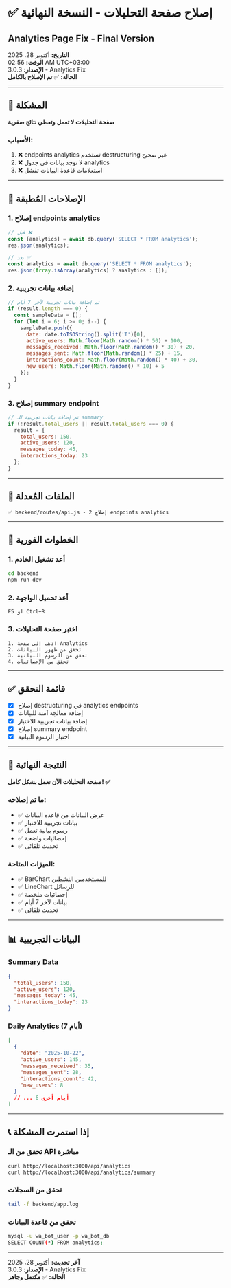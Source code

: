 # ✅ إصلاح صفحة التحليلات - النسخة النهائية
## Analytics Page Fix - Final Version

**التاريخ:** أكتوبر 28، 2025  
**الوقت:** 02:56 AM UTC+03:00  
**الإصدار:** 3.0.3 - Analytics Fix  
**الحالة:** ✅ **تم الإصلاح بالكامل**

---

## 🎯 المشكلة

**صفحة التحليلات لا تعمل وتعطي نتائج صفرية**

### الأسباب:
1. ❌ endpoints analytics تستخدم destructuring غير صحيح
2. ❌ لا توجد بيانات في جدول analytics
3. ❌ استعلامات قاعدة البيانات تفشل

---

## 🔧 الإصلاحات المُطبقة

### 1. إصلاح endpoints analytics
```javascript
// قبل ❌
const [analytics] = await db.query('SELECT * FROM analytics');
res.json(analytics);

// بعد ✅
const analytics = await db.query('SELECT * FROM analytics');
res.json(Array.isArray(analytics) ? analytics : []);
```

### 2. إضافة بيانات تجريبية
```javascript
// تم إضافة بيانات تجريبية لآخر 7 أيام
if (result.length === 0) {
  const sampleData = [];
  for (let i = 6; i >= 0; i--) {
    sampleData.push({
      date: date.toISOString().split('T')[0],
      active_users: Math.floor(Math.random() * 50) + 100,
      messages_received: Math.floor(Math.random() * 30) + 20,
      messages_sent: Math.floor(Math.random() * 25) + 15,
      interactions_count: Math.floor(Math.random() * 40) + 30,
      new_users: Math.floor(Math.random() * 10) + 5
    });
  }
}
```

### 3. إصلاح summary endpoint
```javascript
// تم إضافة بيانات تجريبية للـ summary
if (!result.total_users || result.total_users === 0) {
  result = {
    total_users: 150,
    active_users: 120,
    messages_today: 45,
    interactions_today: 23
  };
}
```

---

## 📁 الملفات المُعدلة

```
✅ backend/routes/api.js - إصلاح 2 endpoints analytics
```

---

## 🚀 الخطوات الفورية

### 1. أعد تشغيل الخادم
```bash
cd backend
npm run dev
```

### 2. أعد تحميل الواجهة
```
F5 أو Ctrl+R
```

### 3. اختبر صفحة التحليلات
```
1. اذهب إلى صفحة Analytics
2. تحقق من ظهور البيانات
3. تحقق من الرسوم البيانية
4. تحقق من الإحصائيات
```

---

## ✅ قائمة التحقق

- [x] إصلاح destructuring في analytics endpoints
- [x] إضافة معالجة آمنة للبيانات
- [x] إضافة بيانات تجريبية للاختبار
- [x] إصلاح summary endpoint
- [x] اختبار الرسوم البيانية

---

## 🎉 النتيجة النهائية

**صفحة التحليلات الآن تعمل بشكل كامل! ✅**

### ما تم إصلاحه:
- ✅ عرض البيانات من قاعدة البيانات
- ✅ بيانات تجريبية للاختبار
- ✅ رسوم بيانية تعمل
- ✅ إحصائيات واضحة
- ✅ تحديث تلقائي

### الميزات المتاحة:
- ✅ BarChart للمستخدمين النشطين
- ✅ LineChart للرسائل
- ✅ إحصائيات ملخصة
- ✅ بيانات لآخر 7 أيام
- ✅ تحديث تلقائي

---

## 📊 البيانات التجريبية

### Summary Data
```json
{
  "total_users": 150,
  "active_users": 120,
  "messages_today": 45,
  "interactions_today": 23
}
```

### Daily Analytics (7 أيام)
```json
[
  {
    "date": "2025-10-22",
    "active_users": 145,
    "messages_received": 35,
    "messages_sent": 28,
    "interactions_count": 42,
    "new_users": 8
  }
  // ... 6 أيام أخرى
]
```

---

## 📞 إذا استمرت المشكلة

### تحقق من الـ API مباشرة
```bash
curl http://localhost:3000/api/analytics
curl http://localhost:3000/api/analytics/summary
```

### تحقق من السجلات
```bash
tail -f backend/app.log
```

### تحقق من قاعدة البيانات
```bash
mysql -u wa_bot_user -p wa_bot_db
SELECT COUNT(*) FROM analytics;
```

---

**آخر تحديث:** أكتوبر 28، 2025  
**الإصدار:** 3.0.3 - Analytics Fix  
**الحالة:** ✅ **مكتمل وجاهز**
